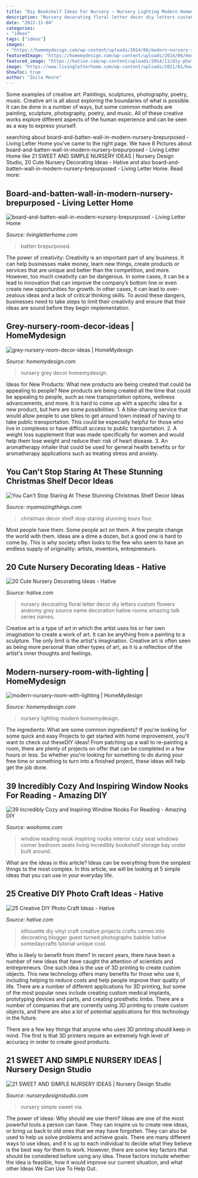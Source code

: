 ```yaml
---
title: "Diy Bookshelf Ideas For Nursery ~ Nursery Lighting Modern Homemydesign"
description: "Nursery decorating floral letter decor diy letters custom flowers anatomy grey source name decoration hative rooms amazing talk series names"
date: "2022-11-04"
categories:
- "ideas"
tags: ["ideas"]
images:
- "https://homemydesign.com/wp-content/uploads/2014/06/modern-nursery-room-with-lighting.jpg"
featuredImage: "https://homemydesign.com/wp-content/uploads/2014/06/modern-nursery-room-with-lighting.jpg"
featured_image: "https://hative.com/wp-content/uploads/2014/11/diy-photo-craft-ideas/18-diy-photo-craft-ideas.jpg"
image: "https://www.livingletterhome.com/wp-content/uploads/2021/01/board-and-batten-wall-in-modern-nursery-brepurposed.png"
ShowToc: true
author: "Zoila Moore"
---
```



Some examples of creative art: Paintings, sculptures, photography, poetry, music.
Creative art is all about exploring the boundaries of what is possible. It can be done in a number of ways, but some common methods are painting, sculpture, photography, poetry, and music. All of these creative works explore different aspects of the human experience and can be seen as a way to express yourself.

	

		
searching about board-and-batten-wall-in-modern-nursery-brepurposed - Living Letter Home you've came to the right page. We have 8 Pictures about board-and-batten-wall-in-modern-nursery-brepurposed - Living Letter Home like 21 SWEET AND SIMPLE NURSERY IDEAS | Nursery Design Studio, 20 Cute Nursery Decorating Ideas - Hative and also board-and-batten-wall-in-modern-nursery-brepurposed - Living Letter Home. Read more:
		
    
## Board-and-batten-wall-in-modern-nursery-brepurposed - Living Letter Home

<img loading=lazy src="https://www.livingletterhome.com/wp-content/uploads/2021/01/board-and-batten-wall-in-modern-nursery-brepurposed.png" onerror="this.onerror=null;this.src='https://tse1.mm.bing.net/th?id=OIP.82UrTEFQJEX9rNQuU6wSVAHaLH&amp;pid=15.1';" alt="board-and-batten-wall-in-modern-nursery-brepurposed - Living Letter Home">

_Source: livingletterhome.com_

>batten brepurposed. 

	

The power of creativity:
Creativity is an important part of any business. It can help businesses make money, learn new things, create products or services that are unique and better than the competition, and more. However, too much creativity can be dangerous. In some cases, it can be a lead to innovation that can improve the company’s bottom line or even create new opportunities for growth. In other cases, it can lead to over-zealous ideas and a lack of critical thinking skills. To avoid these dangers, businesses need to take steps to limit their creativity and ensure that their ideas are sound before they begin implementation.

    
## Grey-nursery-room-decor-ideas | HomeMydesign

<img loading=lazy src="https://homemydesign.com/wp-content/uploads/2015/02/grey-nursery-room-decor-ideas.jpg" onerror="this.onerror=null;this.src='https://tse4.mm.bing.net/th?id=OIP.wAzMMN_ZUHiQO9qPK3bVaQHaLH&amp;pid=15.1';" alt="grey-nursery-room-decor-ideas | HomeMydesign">

_Source: homemydesign.com_

>nursery grey decor homemydesign. 

	

Ideas for New Products: What new products are being created that could be appealing to people?
New products are being created all the time that could be appealing to people, such as new transportation options, wellness advancements, and more. It is hard to come up with a specific idea for a new product, but here are some possibilities: 1. A bike-sharing service that would allow people to use bikes to get around town instead of having to take public transportation. This could be especially helpful for those who live in complexes or have difficult access to public transportation. 2. A weight loss supplement that was made specifically for women and would help them lose weight and reduce their risk of heart disease. 3. An aromatherapy inhaler that could be used for general health benefits or for aromatherapy applications such as treating stress and anxiety. 
    
## You Can&#039;t Stop Staring At These Stunning Christmas Shelf Decor Ideas

<img loading=lazy src="https://myamazingthings.com/wp-content/uploads/2017/12/christmas-shelf-decor-6-.jpg" onerror="this.onerror=null;this.src='https://tse3.mm.bing.net/th?id=OIP.Cp5t1PWYQXhtT04lS7qETQHaKj&amp;pid=15.1';" alt="You Can&#039;t Stop Staring At These Stunning Christmas Shelf Decor Ideas">

_Source: myamazingthings.com_

>christmas decor shelf stop staring stunning tours four. 

	

Most people have them. Some people act on them. A few people change the world with them. Ideas are a dime a dozen, but a good one is hard to come by. This is why society often looks to the few who seem to have an endless supply of originality: artists, inventors, entrepreneurs.

    
## 20 Cute Nursery Decorating Ideas - Hative

<img loading=lazy src="https://hative.com/wp-content/uploads/2014/07/nursery-decorating-ideas/21-nursery-decorating-ideas.jpg" onerror="this.onerror=null;this.src='https://tse2.mm.bing.net/th?id=OIP.-rBpyKkVw_UZ19TU4EdXNQHaJ6&amp;pid=15.1';" alt="20 Cute Nursery Decorating Ideas - Hative">

_Source: hative.com_

>nursery decorating floral letter decor diy letters custom flowers anatomy grey source name decoration hative rooms amazing talk series names. 

	

Creative art is a type of art in which the artist uses his or her own imagination to create a work of art. It can be anything from a painting to a sculpture. The only limit is the artist's imagination. Creative art is often seen as being more personal than other types of art, as it is a reflection of the artist's inner thoughts and feelings.

    
## Modern-nursery-room-with-lighting | HomeMydesign

<img loading=lazy src="https://homemydesign.com/wp-content/uploads/2014/06/modern-nursery-room-with-lighting.jpg" onerror="this.onerror=null;this.src='https://tse2.mm.bing.net/th?id=OIP.86GkAvQAfIDzYjJOdgaZQgHaLH&amp;pid=15.1';" alt="modern-nursery-room-with-lighting | HomeMydesign">

_Source: homemydesign.com_

>nursery lighting modern homemydesign. 

	

The ingredients: What are some common ingredients?
If you're looking for some quick and easy Projects to get started with home improvement, you'll want to check out theseDIY ideas! From patching up a wall to re-painting a room, there are plenty of projects on offer that can be completed in a few hours or less. So whether you're looking for something to do during your free time or something to turn into a finished project, these ideas will help get the job done.

    
## 39 Incredibly Cozy And Inspiring Window Nooks For Reading - Amazing DIY

<img loading=lazy src="http://www.woohome.com/wp-content/uploads/2013/10/Inspiring-Window-Reading-Nook-6-2.jpg" onerror="this.onerror=null;this.src='https://tse3.mm.bing.net/th?id=OIP.gQgwYCBA7Gg6BQqBfnSOJwHaJ4&amp;pid=15.1';" alt="39 Incredibly Cozy and Inspiring Window Nooks For Reading - Amazing DIY">

_Source: woohome.com_

>window reading nook inspiring nooks interior cozy seat windows corner bedroom seats living incredibly bookshelf storage bay under built around. 

	

What are the ideas in this article?
Ideas can be everything from the simplest things to the most complex. In this article, we will be looking at 5 simple ideas that you can use in your everyday life.

    
## 25 Creative DIY Photo Craft Ideas - Hative

<img loading=lazy src="https://hative.com/wp-content/uploads/2014/11/diy-photo-craft-ideas/18-diy-photo-craft-ideas.jpg" onerror="this.onerror=null;this.src='https://tse3.mm.bing.net/th?id=OIP.Ub9w3d82j3XJNWB5e_IndQAAAA&amp;pid=15.1';" alt="25 Creative DIY Photo Craft Ideas - Hative">

_Source: hative.com_

>silhouette diy vinyl craft creative projects crafts cameo into decorating blogger guest turned photographs babble hative somedaycrafts tutorial unique cool. 

	

Who is likely to benefit from them?
In recent years, there have been a number of new ideas that have caught the attention of scientists and entrepreneurs. One such idea is the use of 3D printing to create custom objects. This new technology offers many benefits for those who use it, including helping to reduce costs and help people improve their quality of life.
There are a number of different applications for 3D printing, but some of the most popular ones include creating custom medical implants, prototyping devices and parts, and creating prosthetic limbs. There are a number of companies that are currently using 3D printing to create custom objects, and there are also a lot of potential applications for this technology in the future.

There are a few key things that anyone who uses 3D printing should keep in mind. The first is that 3D printers require an extremely high level of accuracy in order to create good products.

    
## 21 SWEET AND SIMPLE NURSERY IDEAS | Nursery Design Studio

<img loading=lazy src="https://www.nurserydesignstudio.com/wp-content/uploads/2020/10/simple-nursery-ideas-17.png" onerror="this.onerror=null;this.src='https://tse2.mm.bing.net/th?id=OIP.eIW4WuJL38D_C1vnHgYWwQHaLH&amp;pid=15.1';" alt="21 SWEET AND SIMPLE NURSERY IDEAS | Nursery Design Studio">

_Source: nurserydesignstudio.com_

>nursery simple sweet via. 

	

The power of ideas: Why should we use them?
Ideas are one of the most powerful tools a person can have. They can inspire us to create new ideas, or bring us back to old ones that we may have forgotten. They can also be used to help us solve problems and achieve goals. There are many different ways to use ideas, and it is up to each individual to decide what they believe is the best way for them to work. However, there are some key factors that should be considered before using any idea. These factors include whether the idea is feasible, how it would improve our current situation, and what other Ideas We Can Use To Help Out.

